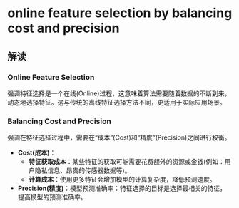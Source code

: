 # online feature selection by balancing cost and precision
## 解读
### Online Feature Selection
强调特征选择是一个在线(Online)过程，这意味着算法需要随着数据的不断到来，动态地选择特征。这与传统的离线特征选择方法不同，更适用于实际应用场景。

### Balancing Cost and Precision
强调在特征选择过程中，需要在“成本”(Cost)和“精度”(Precision)之间进行权衡。
- **Cost(成本)**：
  - **特征获取成本**：某些特征的获取可能需要花费额外的资源或金钱(例如：用户隐私信息、昂贵的传感器数据等)。
  - **计算成本**：使用更多特征会增加模型的计算复杂度，降低预测速度。
- **Precision(精度)**：模型预测准确率：特征选择的目标是选择最相关的特征，提高模型的预测准确率。 
